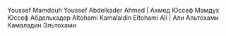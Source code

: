 Youssef Mamdouh Youssef Abdelkader Ahmed | Ахмед Юссеф Мамдух Юссеф Абделькадер 
Altohami Kamalaldin Eltohami Ali | Али Альтохами Камаладин Эльтохами 